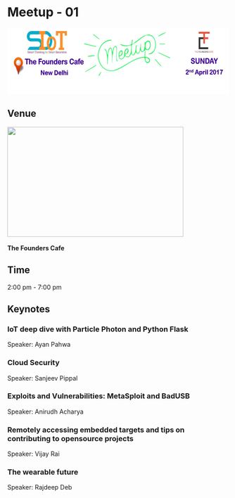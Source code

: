 # Meetup - 01
<img src="Image/Meetup-1.jpg" height="150" width="800" >

## Venue
<img src="Image/about-pic1-min.jpg" height="250" width="400" >

**The Founders Cafe**
## Time
2:00 pm - 7:00 pm
## Keynotes
### IoT deep dive with Particle Photon and Python Flask
Speaker: Ayan Pahwa
### Cloud Security
Speaker: Sanjeev Pippal
### Exploits and Vulnerabilities: MetaSploit and BadUSB
Speaker: Anirudh Acharya
### Remotely accessing embedded targets and tips on contributing to opensource projects
Speaker: Vijay Rai
### The wearable future
Speaker: Rajdeep Deb


